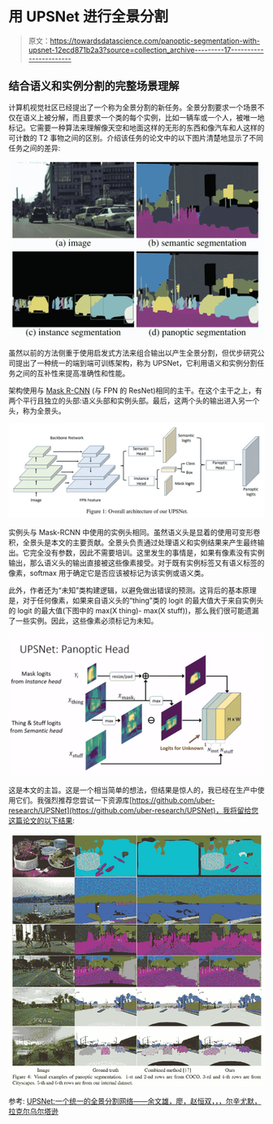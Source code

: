 # 用 UPSNet 进行全景分割

> 原文：<https://towardsdatascience.com/panoptic-segmentation-with-upsnet-12ecd871b2a3?source=collection_archive---------17----------------------->

## 结合语义和实例分割的完整场景理解

计算机视觉社区已经提出了一个称为全景分割的新任务。全景分割要求一个场景不仅在语义上被分解，而且要求一个类的每个实例，比如一辆车或一个人，被唯一地标记。它需要一种算法来理解像天空和地面这样的无形的东西和像汽车和人这样的可计数的 T2 事物之间的区别。介绍该任务的论文中的以下图片清楚地显示了不同任务之间的差异:

![](img/4d1b0ec2f856958b0b5aa0b7cb77d739.png)

虽然以前的方法侧重于使用启发式方法来组合输出以产生全景分割，但优步研究公司提出了一种统一的端到端可训练架构，称为 UPSNet，它利用语义和实例分割任务之间的互补性来提高准确性和性能。

架构使用与 [Mask R-CNN](https://arxiv.org/abs/1703.06870) (与 FPN 的 ResNet)相同的主干。在这个主干之上，有两个平行且独立的头部:语义头部和实例头部。最后，这两个头的输出进入另一个头，称为全景头。

![](img/29e415fa7f965dd0d052641d6a10254f.png)

实例头与 Mask-RCNN 中使用的实例头相同。虽然语义头是显着的使用可变形卷积，全景头是本文的主要贡献。全景头负责通过处理语义和实例结果来产生最终输出。它完全没有参数，因此不需要培训。这里发生的事情是，如果有像素没有实例输出，那么语义头的输出直接被这些像素接受。对于既有实例标签又有语义标签的像素，softmax 用于确定它是否应该被标记为该实例或语义类。

此外，作者还为“未知”类构建逻辑，以避免做出错误的预测。这背后的基本原理是，对于任何像素，如果来自语义头的“thing”类的 logit 的最大值大于来自实例头的 logit 的最大值(下图中的 max(X thing)- max(X stuff))，那么我们很可能遗漏了一些实例。因此，这些像素必须标记为未知。

![](img/8732950be3669fb6be33fcfb65d69002.png)

这是本文的主旨。这是一个相当简单的想法，但结果是惊人的，我已经在生产中使用它们。我强烈推荐您尝试一下资源库[https://github.com/uber-research/UPSNet](https://github.com/uber-research/UPSNet)，我将留给您这篇论文的以下结果:

![](img/7b3851d887c3d0fb7b4bab702cfa99f5.png)

参考:
[UPSNet:一个统一的全景分割网络——余文雄，廖，赵恒双，，，尔辛尤默，拉克尔乌尔塔逊](https://arxiv.org/abs/1901.03784)